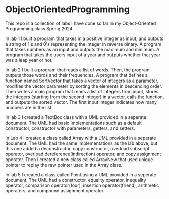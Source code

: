 # ObjectOrientedProgramming
This repo is a collection of labs I have done so far in my Object-Oriented Programming class Spring 2024.

In lab 1 I built a program that takes in a positive integer as input, and outputs a string of 1's and 0's representing the integer in reverse binary. A program that takes numbers as an input and outputs the maximum and minimum. A program that takes the users input of a year and outputs whether that year was a leap year or not.

In lab 2 I built a program that reads a list of words. Then, the program outputs those words and their frequencies. A program that defines a function named SortVector that takes a vector of integers as a parameter, modifies the vector parameter by sorting the elements in descending order. Then writes a main program that reads a list of integers from input, stores the integers (starting from the second integer) in a vector, calls the function, and outputs the sorted vector. The first input integer indicates how many numbers are in the list.

In lab 3 I created a TextBox class with a UML provided in a seperate document. The UML had basic implementations such as a default constructor, constructor with parameters, getters, and setters.

 In Lab 4 I created a class called Array with a UML provided in a seperate document. The UML had the same implementations as the lab above, but this one added a deconstructor, copy constructor, overload subscript operator, overload dereference(indirection) operator, and copy assignment operator. Then I created a new class called ArrayNew that used unique pointer to replay the raw pointer used in the Array class.

 In lab 5 I created a class called Point using a UML provided in a seperate document. The UML had a constructor, equality operator, inequality operator, comparison operator(four), insertion operator(friend), arithmetic operators, and compound assignment operator.
